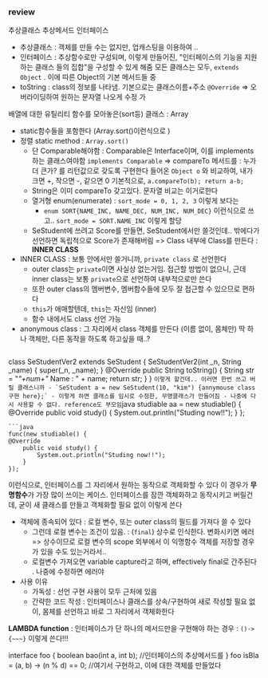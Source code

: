 ### review
추상클래스 추상메서드 인터페이스
- 추상클래스 : 객체를 만들 수는 없지만, 업캐스팅을 이용하여 ..
- 인터페이스 : 추상함수로만 구성되며, 
	이렇게 만들어진, "인터페이스의 기능을 지원하는 클래스 들의 집합"을 구성할 수 있게 해줌
모든 클래스는 모두, `extends Object` .
이에 따른 Object의 기본 메서드들 중 
- toString : class의 정보를 나타냄. 기본으로는 클래스이름+주소
	`@Override` => 오버라이딩하여 원하는 문자열 나오게 수정 가

배열에 대한 유틸리티 함수를 모아놓은(sort등) 클래스 : Array
- static함수들을 포함한다 (Array.sort()이런식으로 )
- 정렬 static method : `Array.sort()`
	- 단 Comparable해야함 : Comparable은 Interface이며, 이를 implements하는 클래스여야함
		`implements Comparable` => compareTo 메서드를 : 누가 더 큰가? 를 리턴값으로 갖도록 구현한다
		들어온 `Object o` 와 비교하여, 내가 크면 +, 작으면 -, 같으면 0
		기본적으로, `a.compareTo(b); return a-b;` 
	- String은 이미 compareTo 갖고있다. 문자열 비교는 이거로한다
	- 열거형 enum(enumerate) : `sort_mode = 0, 1, 2, 3` 이렇게 보다는
		- `enum SORT{NAME_INC, NAME_DEC, NUM_INC, NUM_DEC}` 이런식으로 쓰고.. `sort_mode = SORT.NAME_INC` 이렇게 할당
	- SeStudent에 쓰려고 Score를 만들면, SeStudent에서만 쓸것인데.. 밖에다가 선언하면 독립적으로 Score가 존재해버림
		=> Class 내부에 Class를 만든다 : **INNER CLASS**
- INNER CLASS : 보통 안에서만 쓸거니까, `private class` 로 선언한다
	- outer class는 `private`이면 사실상 없는거임. 접근할 방법이 없으니, 근데 inner class는 보통 `private`으로 선언하여 내부적으로만 쓴다
	- 또한 outer class의 멤버변수, 멤버함수들에 모두 잘 접근할 수 있으므로 편하다
	- `this`가 애매할텐데, `this`는 자신임 (inner)
	- 함수 내에서도 class 선언 가능
- anonymous class : 그 자리에서 class 객체를 만든다 (이름 없이, 몸체만)
	딱 하나 객체만, 다른 동작을 하도록 하고싶을 때..? 
	```java
class SeStudentVer2 extends SeStudent {
	SeStudentVer2(int _n, String _name) {
		super(_n, _name);
}
@Override
public String toString() {
	String str = "*"+num+"* Name : " + name;
	return str;
	}
}
	```
	이렇게 할건데.. 이러면 한번 쓰고 버릴 클래스니까
	- `SeStudent a = new SeStudent(10, "kim") {annymouse class 구현 here};`
	- 이렇게 하면 클래스를 임시로 수정한, 무명클래스가 만들어짐
	- 나중에 다시 사용할 수 없다. reference도 부모임
	```java
studiable aa = new studiable() {
	@Override
	public void study() {
		System.out.println("Studing now!!");
	}
};
```
```java
func(new studiable() {
@Override
	public void study() {
		System.out.println("Studing now!!");
	}
});
```
이런식으로, 인터페이스를 그 자리에서 원하는 동작으로 객체화할 수 있다
이 경우가 **무명함수**가 가장 많이 쓰이는 케이스. 
인터페이스를 잠깐 객체화하고 동작시키고 버릴건데, 굳이 새 클래스를 만들고 객체화할 필요 없이 이렇게 쓴다
- 객체에 종속되어 있다 : 로컬 변수, 또는 outer class의 필드를 가져다 쓸 수 있다
	- 그런데 로컬 변수는 조건이 있음. : (`final`) 상수로 인식한다.
		변화시키면 에러 => 상수이므로
		로컬 변수의 scope 외부에서 이 익명함수 객체를 저장할 경우가 있을 수도 있는거라서..
	- 로컬변수 가져오면 variable capture라고 하며, effectively final로 간주된다 . 나중에 수정하면 에러야
- 사용 이유
	- 가독성 : 선언 구현 사용이 모두 근처에 있음
	- 간략한 코드 작성 : 인터페이스나 클래스를 상속/구현하여 새로 작성할 필요 없이, 몸체를 선언하고 바로 그 자리에서 객체화한다


**LAMBDA function** : 인터페이스가 단 하나의 메서드만을 구현해야 하는 경우 : `()->{~~~}` 이렇게 쓴다!!!

interface foo {
	boolean bao(int a, int b); //인터페이스의 추상메서드를
}
foo isBla = (a, b) -> (n % d) == 0; //여기서 구현하고, 이에 대한 객체를 만들었다

